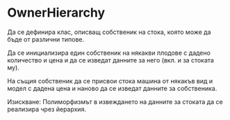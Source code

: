 OwnerHierarchy
========
Да се дефинира клас, описващ собственик на стока, която може да бъде от различни типове.

Да се инициализира един собственик на някакви плодове с дадено количество и цена и да се изведат данните за него (вкл. и за стоката му).

На същия собственик да се присвои стока машина от някакъв вид и модел с дадена цена и наново да се изведат данните за собственика.

Изискване: Полиморфизмът в извеждането на данните за стоката да се реализира чрез йерархия.